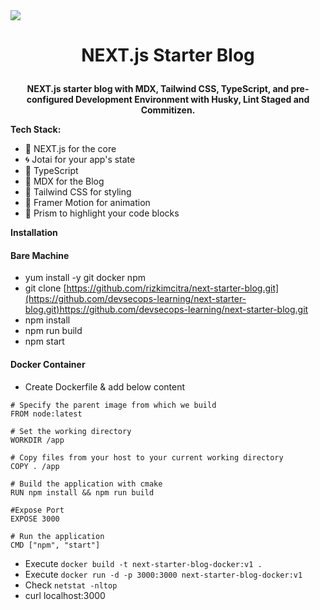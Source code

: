<img src="https://og-image.vercel.app/**NEXT.js%20Starter%20Blog**%3Cbr%20%2F%3EStarter%20blog%20with%20MDX%2C%20Tailwind%20CSS%2C%20and%20TypeScript..png?theme=dark&md=1&fontSize=100px&images=https%3A%2F%2Fassets.vercel.com%2Fimage%2Fupload%2Ffront%2Fassets%2Fdesign%2Fhyper-bw-logo.svg" />

# <p align="center">NEXT.js Starter Blog</p>

<p align="center">
  <b>NEXT.js starter blog with MDX, Tailwind CSS, TypeScript, and pre-configured Development Environment with Husky, Lint Staged and Commitizen.</b>
</p>

**Tech Stack:**

- 👾 NEXT.js for the core
- 🌀 Jotai for your app's state
- 🧰 TypeScript
- 📝 MDX for the Blog
- 💅 Tailwind CSS for styling
- 🌠 Framer Motion for animation
- 💎 Prism to highlight your code blocks

**Installation**

#### Bare Machine
- yum install -y git docker npm
- git clone [https://github.com/rizkimcitra/next-starter-blog.git](https://github.com/devsecops-learning/next-starter-blog.git)https://github.com/devsecops-learning/next-starter-blog.git
- npm install
- npm run build
- npm start

#### Docker Container
- Create Dockerfile & add below content
```
# Specify the parent image from which we build
FROM node:latest

# Set the working directory
WORKDIR /app

# Copy files from your host to your current working directory
COPY . /app

# Build the application with cmake
RUN npm install && npm run build

#Expose Port
EXPOSE 3000

# Run the application
CMD ["npm", "start"]
```
- Execute `docker build -t next-starter-blog-docker:v1 .`
- Execute `docker run -d -p 3000:3000 next-starter-blog-docker:v1`
- Check `netstat -nltop`
- curl localhost:3000
